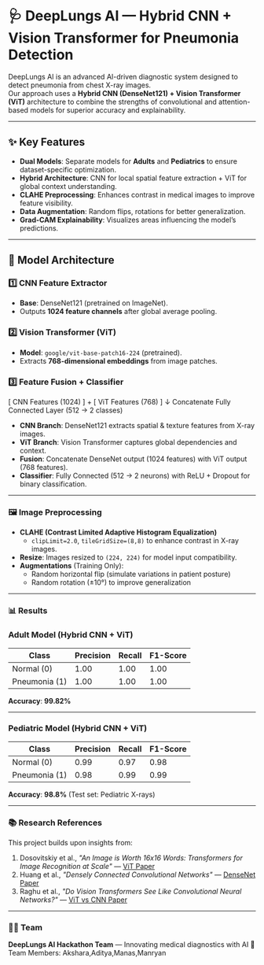 # 🩺 DeepLungs AI — Hybrid CNN + Vision Transformer for Pneumonia Detection

DeepLungs AI is an advanced AI-driven diagnostic system designed to detect pneumonia from chest X-ray images.  
Our approach uses a **Hybrid CNN (DenseNet121) + Vision Transformer (ViT)** architecture to combine the strengths of convolutional and attention-based models for superior accuracy and explainability.

---

## ✨ Key Features
- **Dual Models**: Separate models for **Adults** and **Pediatrics** to ensure dataset-specific optimization.
- **Hybrid Architecture**: CNN for local spatial feature extraction + ViT for global context understanding.
- **CLAHE Preprocessing**: Enhances contrast in medical images to improve feature visibility.
- **Data Augmentation**: Random flips, rotations for better generalization.
- **Grad-CAM Explainability**: Visualizes areas influencing the model’s predictions.

---

## 🧠 Model Architecture

### 1️⃣ CNN Feature Extractor
- **Base**: DenseNet121 (pretrained on ImageNet).
- Outputs **1024 feature channels** after global average pooling.

### 2️⃣ Vision Transformer (ViT)
- **Model**: `google/vit-base-patch16-224` (pretrained).
- Extracts **768-dimensional embeddings** from image patches.

### 3️⃣ Feature Fusion + Classifier
[ CNN Features (1024) ] + [ ViT Features (768) ]
             ↓ Concatenate
      Fully Connected Layer (512 → 2 classes)
- **CNN Branch**: DenseNet121 extracts spatial & texture features from X-ray images.
- **ViT Branch**: Vision Transformer captures global dependencies and context.
- **Fusion**: Concatenate DenseNet output (1024 features) with ViT output (768 features).
- **Classifier**: Fully Connected (512 → 2 neurons) with ReLU + Dropout for binary classification.

---

### 🖼️ Image Preprocessing
- **CLAHE (Contrast Limited Adaptive Histogram Equalization)**  
  - `clipLimit=2.0`, `tileGridSize=(8,8)` to enhance contrast in X-ray images.
- **Resize**: Images resized to `(224, 224)` for model input compatibility.
- **Augmentations** (Training Only):  
  - Random horizontal flip (simulate variations in patient posture)  
  - Random rotation (±10°) to improve generalization

---

### 📊 Results

### **Adult Model (Hybrid CNN + ViT)**
| Class        | Precision | Recall | F1-Score |
|--------------|-----------|--------|----------|
| Normal (0)   | 1.00      | 1.00   | 1.00     |
| Pneumonia (1)| 1.00      | 1.00   | 1.00     |
**Accuracy**: **99.82%** 

---

### **Pediatric Model (Hybrid CNN + ViT)**
| Class        | Precision | Recall | F1-Score |
|--------------|-----------|--------|----------|
| Normal (0)   | 0.99      | 0.97   | 0.98     |
| Pneumonia (1)| 0.98      | 0.99   | 0.99     |
**Accuracy**: **98.8%** (Test set: Pediatric X-rays)

---

### 📚 Research References
This project builds upon insights from:
1. Dosovitskiy et al., *"An Image is Worth 16x16 Words: Transformers for Image Recognition at Scale"* — [ViT Paper](https://arxiv.org/abs/2010.11929)
2. Huang et al., *"Densely Connected Convolutional Networks"* — [DenseNet Paper](https://arxiv.org/abs/1608.06993)
3. Raghu et al., *"Do Vision Transformers See Like Convolutional Neural Networks?"* — [ViT vs CNN Paper](https://arxiv.org/abs/2108.08810)

---

### 👨‍⚕️ Team
**DeepLungs AI Hackathon Team** — Innovating medical diagnostics with AI 🚀
Team Members: Akshara,Aditya,Manas,Manryan